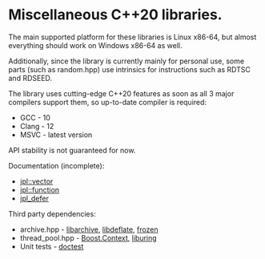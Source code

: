 # Miscellaneous C++20 libraries.

The main supported platform for these libraries is Linux x86-64, but almost everything should work on Windows x86-64 as well.

Additionally, since the library is currently mainly for personal use, some parts (such as random.hpp) use intrinsics for instructions such as RDTSC and RDSEED.

The library uses cutting-edge C++20 features as soon as all 3 major compilers support them, so up-to-date compiler is required:
+ GCC - 10
+ Clang - 12
+ MSVC - latest version

API stability is not guaranteed for now.

Documentation (incomplete):
+ [jpl::vector](https://github.com/JPylkkanen/jpl/blob/master/documentation/vector.md)
+ [jpl::function](https://github.com/JPylkkanen/jpl/blob/master/documentation/function.md)
+ [jpl_defer](https://github.com/JPylkkanen/jpl/blob/master/documentation/defer.md)

Third party dependencies:
+ archive.hpp - [libarchive](https://github.com/libarchive/libarchive), [libdeflate](https://github.com/ebiggers/libdeflate), [frozen](https://github.com/serge-sans-paille/frozen)
+ thread_pool.hpp - [Boost.Context](https://github.com/boostorg/context), [liburing](https://github.com/axboe/liburing)
+ Unit tests - [doctest](https://github.com/onqtam/doctest)
